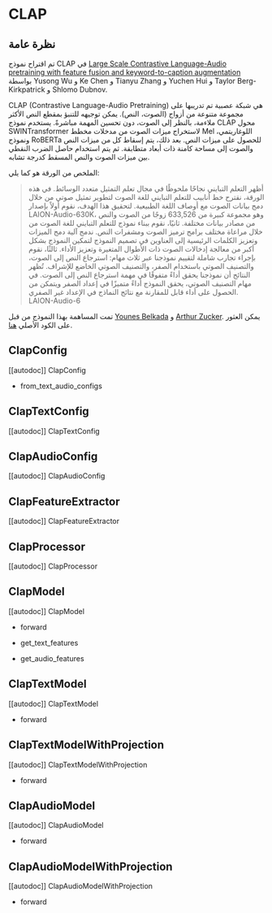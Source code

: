 # CLAP

## نظرة عامة
تم اقتراح نموذج CLAP في [Large Scale Contrastive Language-Audio pretraining with feature fusion and keyword-to-caption augmentation](https://arxiv.org/pdf/2211.06687.pdf) بواسطة Yusong Wu و Ke Chen و Tianyu Zhang و Yuchen Hui و Taylor Berg-Kirkpatrick و Shlomo Dubnov.

CLAP (Contrastive Language-Audio Pretraining) هي شبكة عصبية تم تدريبها على مجموعة متنوعة من أزواج (الصوت، النص). يمكن توجيهه للتنبؤ بمقطع النص الأكثر ملاءمة، بالنظر إلى الصوت، دون تحسين المهمة مباشرةً. يستخدم نموذج CLAP محول SWINTransformer لاستخراج ميزات الصوت من مدخلات مخطط Mel اللوغاريتمي، ونموذج RoBERTa للحصول على ميزات النص. بعد ذلك، يتم إسقاط كل من ميزات النص والصوت إلى مساحة كامنة ذات أبعاد متطابقة. ثم يتم استخدام حاصل الضرب النقطي بين ميزات الصوت والنص المسقط كدرجة تشابه.

الملخص من الورقة هو كما يلي:

> أظهر التعلم التبايني نجاحًا ملحوظًا في مجال تعلم التمثيل متعدد الوسائط. في هذه الورقة، نقترح خط أنابيب للتعلم التبايني للغة الصوت لتطوير تمثيل صوتي من خلال دمج بيانات الصوت مع أوصاف اللغة الطبيعية. لتحقيق هذا الهدف، نقوم أولاً بإصدار LAION-Audio-630K، وهو مجموعة كبيرة من 633,526 زوجًا من الصوت والنص من مصادر بيانات مختلفة. ثانيًا، نقوم ببناء نموذج للتعلم التبايني للغة الصوت من خلال مراعاة مختلف برامج ترميز الصوت ومشفرات النص. ندمج آلية دمج الميزات وتعزيز الكلمات الرئيسية إلى العناوين في تصميم النموذج لتمكين النموذج بشكل أكبر من معالجة إدخالات الصوت ذات الأطوال المتغيرة وتعزيز الأداء. ثالثًا، نقوم بإجراء تجارب شاملة لتقييم نموذجنا عبر ثلاث مهام: استرجاع النص إلى الصوت، والتصنيف الصوتي باستخدام الصفر، والتصنيف الصوتي الخاضع للإشراف. تُظهر النتائج أن نموذجنا يحقق أداءً متفوقًا في مهمة استرجاع النص إلى الصوت. في مهام التصنيف الصوتي، يحقق النموذج أداءً متميزًا في إعداد الصفر ويتمكن من الحصول على أداء قابل للمقارنة مع نتائج النماذج في الإعداد غير الصفري. LAION-Audio-6

تمت المساهمة بهذا النموذج من قبل [Younes Belkada](https://huggingface.co/ybelkada) و [Arthur Zucker](https://huggingface.co/ArthurZ).
يمكن العثور على الكود الأصلي [هنا](https://github.com/LAION-AI/Clap).

## ClapConfig

[[autodoc]] ClapConfig

- from_text_audio_configs

## ClapTextConfig

[[autodoc]] ClapTextConfig

## ClapAudioConfig

[[autodoc]] ClapAudioConfig

## ClapFeatureExtractor

[[autodoc]] ClapFeatureExtractor

## ClapProcessor

[[autodoc]] ClapProcessor

## ClapModel

[[autodoc]] ClapModel

- forward

- get_text_features

- get_audio_features

## ClapTextModel

[[autodoc]] ClapTextModel

- forward

## ClapTextModelWithProjection


[[autodoc]] ClapTextModelWithProjection

- forward

## ClapAudioModel

[[autodoc]] ClapAudioModel

- forward

## ClapAudioModelWithProjection


[[autodoc]] ClapAudioModelWithProjection

- forward